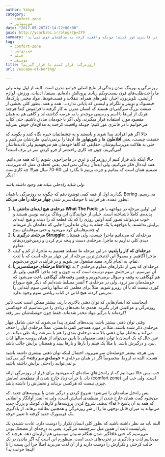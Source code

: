```yaml
---
author: Yahya
category:
  - comfort-zone
  - شوپنهاور
date: "2017-05-28T17:14:22+00:00"
guid: http://ysarbabi.ir/blog/?p=279
summary: 'روزمرگی و بورینگ شدن زندگی از نتایج اصلی جوامع مدرن است. البته از اول بوده ولی ما راحت‌طلب‌هایِ قرن بیست‌ویکم زیادی پروبالش داده‌ایم. سینما،‌ ادبیات، ورزش، لوازم آرایشی، تلویزیون، اخبار، تلفن‌های همراه، تنقلات و فست‌فودها، مواد مخدر، پارک‌ها، فیسبوک و توییتر و تلگرام و لیستی که پایانی ندارد...: همه و همه، بطور کلی بخشی از صنعت بزرگ سرگمی‌ای هستند که انسان مدرن به کار گرفته تا فراموش کند! هرچند هریک از این‌ها با اسم و رسمی موجه‌تر پا به عرصه گذاشته‌اند و گاهی هم به همان مقصود مورد استفاده قرار میگیرند، ولی اگر با خودمان صادق باشیم، حتی کتاب می‌خوانیم تا در فانتزی غور کنیم؛ چونکه واقعیت کرخت به مذاق‌مان خوش نمی‌آید.'
tag:
  - comfort-zone
  - شوپنهاور
  - فیلم
  - موسیقی
title: روزمرگی:‌ فرار کنیم یا قرار گیریم؟!
url: /escape-of-boring/

---
```

روزمرگی و بورینگ شدن زندگی از نتایج اصلی جوامع مدرن است. البته از اول بوده ولی ما راحت‌طلب‌هایِ قرن بیست‌ویکم زیادی پروبالش داده‌ایم. سینما،‌ ادبیات، ورزش، لوازم آرایشی، تلویزیون، اخبار، تلفن‌های همراه، تنقلات و فست‌فودها، مواد مخدر، پارک‌ها، فیسبوک و توییتر و تلگرام و لیستی که پایانی ندارد...: همه و همه، بطور کلی بخشی از صنعت بزرگ سرگمی‌ای هستند که انسان مدرن به کار گرفته تا فراموش کند! هرچند هریک از این‌ها با اسم و رسمی موجه‌تر پا به عرصه گذاشته‌اند و گاهی هم به همان مقصود مورد استفاده قرار میگیرند، ولی اگر با خودمان صادق باشیم، حتی کتاب می‌خوانیم تا در فانتزی غور کنیم؛ چونکه واقعیت کرخت به مذاق‌مان خوش نمی‌آید.

حالا اگر هم افرادی پیدا شوند و بایستند و به چشمانمان خیره نگاه کنند و بگویند که حقیقت چیست، یعنی **افلاطون‌** ها و **شوپنهاور** ها، آن‌ها را برنمی‌تابیم، طردشان می‌کنیم و حتی به هلاکت می‌رسانیم‌شان. حقایقی که گاها خودمان هم می‌فهمیم ولی نادیده‌اشان می‌گیریم، چون چه کاری راحت‌تر از فرو کردنِ سر در برف است؟!

حالا اینکه باید فرار کنیم از روزمرگی و غرق در ماجراجویی شویم را که همه می‌دانیم. همه ایده‌ال فکر می‌کنیم، ولی ایده‌آل زندگی نمی‌کنیم. یعنی لحظه‌ی عمل که می‌رسد، تصمیم همان است که بمانیم و چرت بزنیم تا بگذرد این 60-70 سال هم!!! چه کاری‌ست دیگر!

_ولی شاید راه‌حلی میانه هم وجود داشته باشد._

بگذارید اول از همه کمی توضیح دهم که چگونه به روزمرگی یا همان Boring می‌رسیم، بطور عمده، هر فرایند تا حوصله‌سربر شدن **چهار مرحله را طی می‌کند:**

1. **مرحله‌ی هیچ ایده‌ای نداشتن یا What The Fuck**:‌ این اولین مرحله در مواجهه با هر پدیده‌ی کاملاً ناشناخته است. خیلی از خوانندگان این وبلاگ برنامه نویس هستند و خوب می‌توانند تصور کنند اولین روزی را که یک قطعه کد را دیدند و هیچ ایده‌ای برایش نداشتند. یا مواجهه‌ با یک جمله به زبان ماندارین! جایی که دهانمان باز می‌ماند و چشم‌هایمان گرد می‌شود و حتی موهایمان سیخ!
1. **مرحله‌ی درگیری یا Struggle**: مرحله‌ای که می‌دانیم ماجرا چیست، ولی همچنان دیدی کلی نداریم به ماجرا. مرحله‌ی دست و پنجه نرم کردن و زمین‌خوردن‌های مداوم.
1. **مرحله‌‌ای که کار را بلدیم**: در این مرحله ما مسلط هستیم به ماجرا، از کم و کیف ماجرا آگاهیم. و معمولاً این لذتبخش‌ترین مرحله از این چهار مرحله است که با لذتِ تمام، به انجام کاری مفید مشغول می‌شویم و در فرایندی غرق می‌شویم.
1. **مرحله‌ای حوصله‌سربر یا Boring**:‌ مرحله‌ای که پس از تکرارهای مداوم مرحله‌ی ۳ به آن میرسیم. در مرحله‌ی سوم درست است که به چون و چند ماجرا آگاهیم، ولی باز هم گهگاهی به وقفه و سؤال برمی‌خوریم و همین وقفه‌های گهگاهی باعث می‌شود که حوصله‌مان سر نرود. ولی در مرحله‌ی ۴ آنقدر مسلط شده‌ایم که دیگر هیچ سوراخ کوری نیست که با آن روبرو شویم. مثلاً برای معلمی که سالها ریاضی سوم ابتدایی را تدریس کرده، هیچ لذتی در کتاب ریاضی سوم وجود ندارد.

اینجاست که انسان‌هایی که توان ذهنی بالاتری دارند، بیشتر ممکن است تحت تأثیر روزمرگی و عواقبش قرار بگیرند. همه‌‌ي ما نخبه‌های زیادی را می‌شناسیم که خودکشی کرده‌اند یا درگیر مواد مخدر شده‌اند، فقط چون حوصله‌شان سر رفته!

وقتی توان ذهنی بیشتر باشد، پدیده‌های کمتری پیدا می‌شوند که حتی شامل چهار مرحله‌ی ذکر شده باشند، مثلا در مورد همه‌چیز کمی دانستن، عملاً مرحله‌ی اول را حذف می‌کند و بخاطر توان ذهنی بالا سه مرحله‌ی بعدی را هم با سرعت زیاد طی میکند. در عین حال که یک انسان با توان ذهنی معمولی یا پایین می‌تواند از همان پروسه سالها لذت ببرد و درگیرش باشد. یا مثلاً یک فیلم را بارها و بارها ببیند و همچنان برایش جالب باشد.

پس هرچه بیشتر حوصله‌تان سر می‌رود، احتمال اینکه توان ذهنی بیشتری داشته باشید هست، البته نه لزوما. مخصوصاً اگر در همان مرحله‌یِ « **حوصله‌یِ سر رفته**» گیر می‌کنید و نمی‌توانید راه‌حلی برایش داشته باشید.

خب، پس حالا می‌دانیم که از راه‌حل‌هایِ ساده‌ای که می‌شود برای فرار از روزمرگی ارائه داد، با جرأت زیاد خارج شدن از منطقه‌ی آسایش (comfort zone) است. ولی خب این چیزی نیست که هرکسی بربتابد و تحمل‌ش را داشته باشد.

پس راه‌حل میانه‌مان را می‌شود: شروع کردن و درگیر شدن با پروسه‌های جدید. که می‌شود گفت همان خارج شدن از منطقه‌ی آسایش است، ولی نه آنقدر آوانگار و انقلابی که همه به آن پاسخ « **نه!**» بدهند. شروع کردن پروسه‌ها و کارهای کوچک و بزرگ جدید می‌تواند به میزان قابل توجهی ما را از شرِ روزمرگی و همچنین بطالت برهاند. از یادگیری یک فریمورک جدید گرفته تا تغییر حرفه.

البته باید مد نظر داشته باشید که بطور کلی انسان تکرار را دوست دارد. عادت شنیدن یک پلی‌لیست ثابت از همین میل سرچشمه می‌گیرد. یعنی به درجه‌ای از مضحک بودن می‌رسیم که حتی غافلگیر شدن هنگام شنیدن موسیقی هم آزارمان دهد، هرچند که می‌دانیم لذت و یادگیری در تجربه‌های جدید است. منظورم این است که اگر ماندن در یک حالت کرختی و تکرارش را دوست دارید و از آن لذت می‌برید اصلاً چرا این پست را تا اینجا خوانده‌اید؟!
